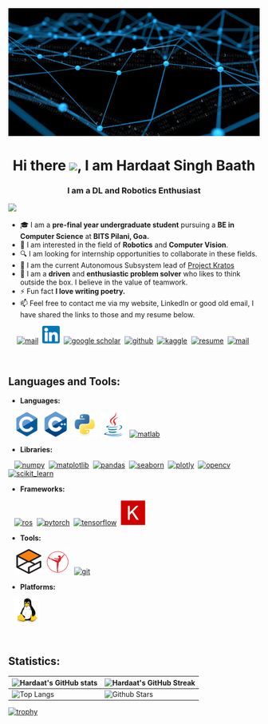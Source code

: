 <img src = "https://github.com/hardaatbaath/hardaatbaath/blob/main/images/gif3.gif" width="1024" height="256"/>

# <h1 align="center"> Hi there <img src="https://media.giphy.com/media/hvRJCLFzcasrR4ia7z/giphy.gif" width="40">, I am Hardaat Singh Baath </h1>
### <h3 align="center">I am a DL and Robotics Enthusiast</h3>
![](https://komarev.com/ghpvc/?username=hardaatbaath&color=blueviolet&style=for-the-badge&label=Profile+Visits)

- 🎓 I am a **pre-final year undergraduate student** pursuing a **BE in Computer Science** at **BITS Pilani, Goa.** 
- 🧠 I am interested in the field of **Robotics** and **Computer Vision**.
- 🔍 I am looking for internship opportunities to collaborate in these fields.
- 🦾 I am the current Autonomous Subsystem lead of [Project Kratos](https://kratos-the-rover.github.io/)
- 🤝 I am a **driven** and **enthusiastic problem solver** who likes to think outside the box. I believe in the value of teamwork.
- ⚡  Fun fact **I love writing poetry.**
- 📫 Feel free to contact me via my website, LinkedIn or good old email, I have shared the links to those and my resume below.


<p align="center">
<a href="https://hardaatbaath.github.io/"><img src="https://img.icons8.com/color-glass/96/domain.png" width="35px" alt="mail"></a>&nbsp;
<a href="https://www.linkedin.com/in/hardaat-singh-baath/" target="_blank"><img src="https://github.com/deut-erium/deut-erium/blob/master/assets/linkedin.svg" width="35px" alt="LinkedIn"></a>&nbsp;
<a href="https://orcid.org/0009-0000-8405-0125"><img src="https://img.icons8.com/color/96/google-scholar--v3.png" width="35px" alt="google scholar"></a>&nbsp;
<a href="https://github.com/hardaatbaath"><img src="https://img.icons8.com/color-glass/96/github--v1.png" width="35px" alt="github"></a>&nbsp;
<a href="https://www.kaggle.com/hardaatsinghbaath"><img src="https://img.icons8.com/external-tal-revivo-shadow-tal-revivo/96/external-kaggle-an-online-community-of-data-scientists-and-machine-learners-owned-by-google-logo-shadow-tal-revivo.png" width="35px" alt="kaggle"></a>&nbsp;
<a href="https://hardaatbaath.github.io/data/Hardaat-Singh-Baath-Resume.pdf"><img src="https://img.icons8.com/ultraviolet/96/parse-from-clipboard.png" width="35px" alt="resume"></a>&nbsp;
<a href="mailto:hardaatsinghbaath@gmail.com"><img src="https://img.icons8.com/color/96/000000/gmail-new.png" width="35px" alt="mail"></a>&nbsp;
<!-- <a href="https://www.researchgate.net/profile/Hardaat-Singh-Baath"><img src="https://img.icons8.com/external-tal-revivo-shadow-tal-revivo/48/external-researchgate-a-social-networking-site-for-scientists-and-researchers-to-share-papers-logo-shadow-tal-revivo.png" width="35px" alt="mail"></a>&nbsp;
<a href="https://orcid.org/0009-0000-8405-0125"><img src="https://github.com/hardaatbaath/hardaatbaath/blob/main/images/icons8-orcid-32.png" width="35px" alt="mail"></a>&nbsp; -->

</p>

<!--&nbsp;
## Skills and Experience:
* **Languages:**
  * C/C++
  * Python
  * Java
  * MATLAB
* **Libraries:**
  * Numpy
  * Matplotlib
  * Pandas
  * Seaborn
* **Frameworks:**
  * Robotics Operating System
  * PyTorch
  * Tensorflow
  * Keras 
* **Tools:**
  * Gazebo
  * CoppeliaSim -->

&nbsp;
## Languages and Tools:
* **Languages:**
<p align="left"> 
&nbsp;&nbsp; 
<a href="https://www.cprogramming.com/" target="_blank" rel="noreferrer"><img src="https://raw.githubusercontent.com/devicons/devicon/master/icons/c/c-original.svg" alt="c" width="50" height="50"/></a>&nbsp;
<a href="https://www.w3schools.com/cpp/" target="_blank" rel="noreferrer"><img src="https://raw.githubusercontent.com/devicons/devicon/master/icons/cplusplus/cplusplus-original.svg" alt="cplusplus" width="50" height="50"/></a>&nbsp;
<a href="https://www.python.org" target="_blank" rel="noreferrer"><img src="https://raw.githubusercontent.com/devicons/devicon/master/icons/python/python-original.svg" alt="python" width="50" height="50"/></a>&nbsp;
<a href="https://www.java.com" target="_blank" rel="noreferrer"><img src="https://raw.githubusercontent.com/devicons/devicon/master/icons/java/java-original.svg" alt="java" width="50" height="50"/></a>&nbsp;
<a href="https://www.mathworks.com/" target="_blank" rel="noreferrer"><img src="https://upload.wikimedia.org/wikipedia/commons/2/21/Matlab_Logo.png" alt="matlab" width="50" height="50"/></a>&nbsp;

* **Libraries:**
<p align="left"> 
&nbsp;&nbsp;  
<a href="https://numpy.org/" target="_blank" rel="noreferrer"> <img src="https://img.icons8.com/color/96/numpy.png" alt="numpy" width="50" height="50"></a>&nbsp;
 <a href="https://matplotlib.org/" target="_blank" rel="noreferrer"> <img src="https://miro.medium.com/v2/resize:fit:396/1*oNts6NyKkijiGUfLrPRDxg.png" alt="matplotlib" width="50" height="50"></a>&nbsp;
 <a href="https://pandas.pydata.org/" target="_blank" rel="noreferrer"> <img src="https://img.icons8.com/color/96/000000/pandas.png" alt="pandas" width="50" height="50"></a>&nbsp;
<a href="https://seaborn.pydata.org/" target="_blank" rel="noreferrer"> <img src="https://seaborn.pydata.org/_images/logo-mark-lightbg.svg" alt="seaborn" width="50" height="50"></a>&nbsp;
<a href="https://plotly.com/python/" target="_blank" rel="noreferrer"> <img src="https://plotly.com/all_static/images/icon-dash.png" alt="plotly" width="50" height="50"></a>&nbsp;
<a href="https://opencv.org/" target="_blank" rel="noreferrer"> <img src="https://www.vectorlogo.zone/logos/opencv/opencv-icon.svg" alt="opencv" width="50" height="50"></a>&nbsp;&nbsp;
<a href="https://scikit-learn.org/" target="_blank" rel="noreferrer"> <img src="https://upload.wikimedia.org/wikipedia/commons/0/05/Scikit_learn_logo_small.svg" alt="scikit_learn" width="50" height="50"></a>&nbsp;


* **Frameworks:**
 <p align="left"> 
  &nbsp;&nbsp; 
<a href="https://www.ros.org" target="_blank" rel="noreferrer"><img src="https://logodix.com/logo/1656004.png" alt="ros" width="170" height="45"/></a>&nbsp;
<a href="https://pytorch.org/" target="_blank" rel="noreferrer"><img src="https://www.vectorlogo.zone/logos/pytorch/pytorch-icon.svg" alt="pytorch" width="50" height="50"></a>&nbsp;
<a href="https://www.tensorflow.org" target="_blank" rel="noreferrer"> <img src="https://www.vectorlogo.zone/logos/tensorflow/tensorflow-icon.svg" alt="tensorflow" width="50" height="50"></a>&nbsp;
<a href="https://keras.io/" target="_blank" rel="noreferrer"> <img src="https://github.com/hardaatbaath/hardaatbaath/blob/main/images/logo.png" alt="keras" width="50" height="50"></a>&nbsp;

* **Tools:**
<p align="left"> 
&nbsp;&nbsp;&nbsp; 
<a href="https://gazebosim.org/home" target="_blank" rel="noreferrer"> <img src="https://github.com/hardaatbaath/hardaatbaath/blob/main/images/gazebo_logo.png" alt="gazebo" width="50" height="50"></a>&nbsp;
<a href="https://www.coppeliarobotics.com/" target="_blank" rel="noreferrer"> <img src="https://github.com/hardaatbaath/hardaatbaath/blob/main/images/CoppeliaSim.png" alt="coppelia" width="50" height="50"></a>&nbsp;
<a href="https://git-scm.com/" target="_blank" rel="noreferrer"> <img src="https://www.vectorlogo.zone/logos/git-scm/git-scm-icon.svg" alt="git" width="50" height="50"></a>&nbsp;

* **Platforms:**
 <p align="left"> 
  &nbsp;&nbsp; 
<a href="https://www.linux.org/" target="_blank" rel="noreferrer"> <img src="https://raw.githubusercontent.com/devicons/devicon/master/icons/linux/linux-original.svg" alt="linux" width="50" height="50"></a>&nbsp;

</p>

&nbsp;  
## Statistics:
<p>
  
| ![Hardaat's GitHub stats](https://github-readme-stats.vercel.app/api?username=hardaatbaath&show_icons=true&theme=tokyonight&custom_title=Hardaat's%20GitHub%20Stats%20Stats&disable_animations=true)  | ![Hardaat's GitHub Streak](https://github-readme-streak-stats.herokuapp.com/?user=hardaatbaath&theme=tokyonight&disable_animations=true) |
| --- | --- |
| ![Top Langs](https://github-readme-stats.vercel.app/api/top-langs/?username=hardaatbaath&theme=tokyonight&custom_title=Language%20Stats&layout=donut-vertical&disable_animations=true) | ![Github Stars](https://github-readme-stats.vercel.app/api?username=hardaatbaath&show_icons=true&locale=en&count_private=true&hide_rank=true&custom_title=My%20GitHub%20Stats&theme=tokyonight&show=reviews,discussions_started,discussions_answered,prs_merged,prs_merged_percentage&disable_animations=true) |
</p>


[![trophy](https://github-profile-trophy.vercel.app/?username=hardaatbaath&theme=tokyonight&column=-1)](https://github.com/ryo-ma/github-profile-trophy)
<!--
**hardaatbaath/hardaatbaath** is a ✨ _special_ ✨ repository because its `README.md` (this file) appears on your GitHub profile.

Here are some ideas to get you started:

- 🔭 I’m currently working on ...
- 🌱 I’m currently learning ...
- 👯 I’m looking to collaborate on ...
- 🤔 I’m looking for help with ...
- 💬 Ask me about ...
- 📫 How to reach me: ...
- 😄 Pronouns: ...
- ⚡ Fun fact: ...
-->
